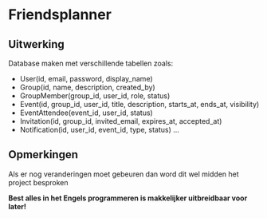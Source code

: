 # Friendsplanner
## Uitwerking
Database maken met verschillende tabellen zoals: 
- User(id, email, password, display_name) 
- Group(id, name, description, created_by)
- GroupMember(group_id, user_id, role, status)
- Event(id, group_id, user_id, title, description, starts_at, ends_at, visibility)
- EventAttendee(event_id, user_id, status)
- Invitation(id, group_id, invited_email, expires_at, accepted_at)
- Notification(id, user_id, event_id, type, status)
...

## Opmerkingen
Als er nog veranderingen moet gebeuren dan word dit wel midden het project besproken

__Best alles in het Engels programmeren is makkelijker uitbreidbaar voor later!__